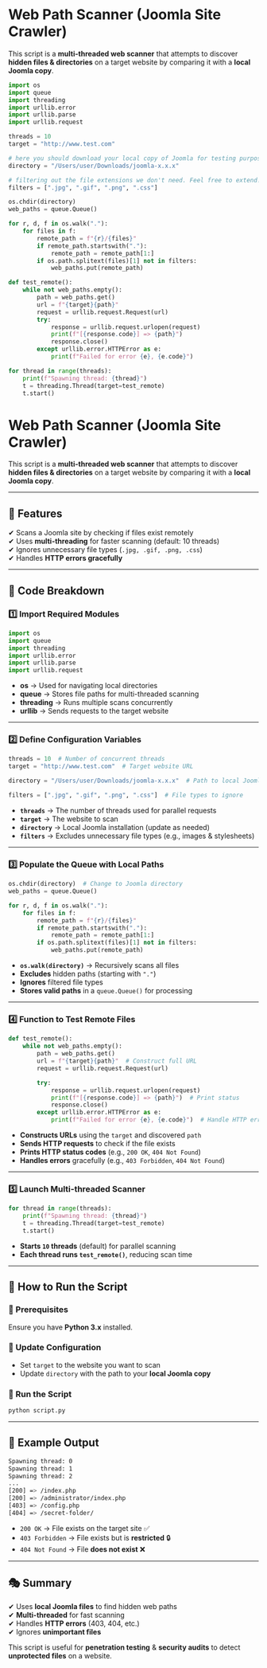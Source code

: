 # **Web Path Scanner (Joomla Site Crawler)**  

This script is a **multi-threaded web scanner** that attempts to discover **hidden files & directories** on a target website by comparing it with a **local Joomla copy**.

```python
import os
import queue
import threading
import urllib.error
import urllib.parse
import urllib.request

threads = 10
target = "http://www.test.com"

# here you should download your local copy of Joomla for testing purposes
directory = "/Users/user/Downloads/joomla-x.x.x"  

# filtering out the file extensions we don't need. Feel free to extend! 
filters = [".jpg", ".gif", ".png", ".css"]

os.chdir(directory)
web_paths = queue.Queue()

for r, d, f in os.walk("."):
    for files in f:
        remote_path = f"{r}/{files}"
        if remote_path.startswith("."):
            remote_path = remote_path[1:]
        if os.path.splitext(files)[1] not in filters:
            web_paths.put(remote_path)

def test_remote():
    while not web_paths.empty():
        path = web_paths.get()
        url = f"{target}{path}"
        request = urllib.request.Request(url)
        try:
            response = urllib.request.urlopen(request)
            print(f"[{response.code}] => {path}")
            response.close()
        except urllib.error.HTTPError as e:
            print(f"Failed for error {e}, {e.code}") 

for thread in range(threads):
    print(f"Spawning thread: {thread}")
    t = threading.Thread(target=test_remote)
    t.start() 
```

# **Web Path Scanner (Joomla Site Crawler)**  

This script is a **multi-threaded web scanner** that attempts to discover **hidden files & directories** on a target website by comparing it with a **local Joomla copy**.

---

## **🔹 Features**
✔ Scans a Joomla site by checking if files exist remotely  
✔ Uses **multi-threading** for faster scanning (default: 10 threads)  
✔ Ignores unnecessary file types (`.jpg, .gif, .png, .css`)  
✔ Handles **HTTP errors gracefully**  

---

## **📌 Code Breakdown**  

### **1️⃣ Import Required Modules**
```python
import os
import queue
import threading
import urllib.error
import urllib.parse
import urllib.request
```
- **os** → Used for navigating local directories  
- **queue** → Stores file paths for multi-threaded scanning  
- **threading** → Runs multiple scans concurrently  
- **urllib** → Sends requests to the target website  

---

### **2️⃣ Define Configuration Variables**
```python
threads = 10  # Number of concurrent threads
target = "http://www.test.com"  # Target website URL

directory = "/Users/user/Downloads/joomla-x.x.x"  # Path to local Joomla copy

filters = [".jpg", ".gif", ".png", ".css"]  # File types to ignore
```
- **`threads`** → The number of threads used for parallel requests  
- **`target`** → The website to scan  
- **`directory`** → Local Joomla installation (update as needed)  
- **`filters`** → Excludes unnecessary file types (e.g., images & stylesheets)  

---

### **3️⃣ Populate the Queue with Local Paths**
```python
os.chdir(directory)  # Change to Joomla directory
web_paths = queue.Queue()

for r, d, f in os.walk("."):
    for files in f:
        remote_path = f"{r}/{files}"
        if remote_path.startswith("."):
            remote_path = remote_path[1:]
        if os.path.splitext(files)[1] not in filters:
            web_paths.put(remote_path)
```
- **`os.walk(directory)`** → Recursively scans all files  
- **Excludes** hidden paths (starting with `"."`)  
- **Ignores** filtered file types  
- **Stores valid paths** in a `queue.Queue()` for processing  

---

### **4️⃣ Function to Test Remote Files**
```python
def test_remote():
    while not web_paths.empty():
        path = web_paths.get()
        url = f"{target}{path}"  # Construct full URL
        request = urllib.request.Request(url)

        try:
            response = urllib.request.urlopen(request)
            print(f"[{response.code}] => {path}")  # Print status
            response.close()
        except urllib.error.HTTPError as e:
            print(f"Failed for error {e}, {e.code}")  # Handle HTTP errors
```
- **Constructs URLs** using the `target` and discovered `path`  
- **Sends HTTP requests** to check if the file exists  
- **Prints HTTP status codes** (e.g., `200 OK`, `404 Not Found`)  
- **Handles errors** gracefully (e.g., `403 Forbidden`, `404 Not Found`)  

---

### **5️⃣ Launch Multi-threaded Scanner**
```python
for thread in range(threads):
    print(f"Spawning thread: {thread}")
    t = threading.Thread(target=test_remote)
    t.start()
```
- **Starts `10` threads** (default) for parallel scanning  
- **Each thread runs `test_remote()`**, reducing scan time  

---

## **🚀 How to Run the Script**
### **📌 Prerequisites**
Ensure you have **Python 3.x** installed.

### **📌 Update Configuration**
- Set `target` to the website you want to scan  
- Update `directory` with the path to your **local Joomla copy**  

### **📌 Run the Script**
```bash
python script.py
```

---

## **🎯 Example Output**
```bash
Spawning thread: 0
Spawning thread: 1
Spawning thread: 2
...
[200] => /index.php
[200] => /administrator/index.php
[403] => /config.php
[404] => /secret-folder/
```
- `200 OK` → File exists on the target site ✅  
- `403 Forbidden` → File exists but is **restricted** 🔒  
- `404 Not Found` → File **does not exist** ❌  

---

## **🎭 Summary**
✔ Uses **local Joomla files** to find hidden web paths  
✔ **Multi-threaded** for fast scanning  
✔ Handles **HTTP errors** (403, 404, etc.)  
✔ Ignores **unimportant files**  

This script is useful for **penetration testing** & **security audits** to detect **unprotected files** on a website.  

